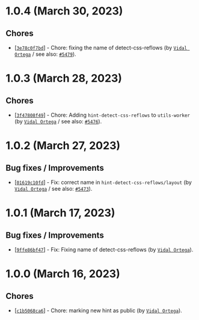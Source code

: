 # 1.0.4 (March 30, 2023)

## Chores

* [[`3e78c0f7bd`](https://github.com/webhintio/hint/commit/3e78c0f7bd50789594837e65bd7f9bc714bde270)] - Chore: fixing the name of detect-css-reflows (by [`Vidal Ortega`](https://github.com/vidorteg) / see also: [`#5479`](https://github.com/webhintio/hint/issues/5479)).


# 1.0.3 (March 28, 2023)

## Chores

* [[`3f47808f49`](https://github.com/webhintio/hint/commit/3f47808f49f9265ec7bb2a0e97315a46da9841c7)] - Chore: Adding `hint-detect-css-reflows` to `utils-worker` (by [`Vidal Ortega`](https://github.com/vidorteg) / see also: [`#5476`](https://github.com/webhintio/hint/issues/5476)).


# 1.0.2 (March 27, 2023)

## Bug fixes / Improvements

* [[`01619c10fd`](https://github.com/webhintio/hint/commit/01619c10fd33e57a7963c218290624b8fe65dd8e)] - Fix: correct name in `hint-detect-css-reflows/layout` (by [`Vidal Ortega`](https://github.com/vidorteg) / see also: [`#5473`](https://github.com/webhintio/hint/issues/5473)).


# 1.0.1 (March 17, 2023)

## Bug fixes / Improvements

* [[`9ffe86bf47`](https://github.com/webhintio/hint/commit/9ffe86bf47d093c0f7d2303bccddbd8eba1d7fa5)] - Fix: Fixing name of detect-css-reflows (by [`Vidal Ortega`](https://github.com/vidorteg)).


# 1.0.0 (March 16, 2023)

## Chores

* [[`c1b5068ca6`](https://github.com/webhintio/hint/commit/c1b5068ca63505e0b94bed8c5ecf0e3d6b89f976)] - Chore: marking new hint as public (by [`Vidal Ortega`](https://github.com/vidorteg)).


